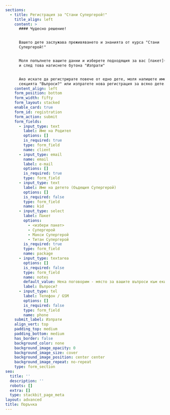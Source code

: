 ```yaml
---
sections:
  - title: Регистрация за "Стани Супергерой!"
    title_align: left
    content: >
      #### Чудесно решение!


      Вашето дете заслужава преживяването и знанията от курса "Стани
      Супергерой!"


      Моля попълнете вашите данни и изберете подходящия за вас [пакет](/prices)
      и след това натиснете бутона "Изпрати"


      Ако искате да регистрирате повече от едно дете, моля напишете имената в
      секцията "Въпроси?" или изпратете нова регистрация за всяко дете.
    content_align: left
    form_position: bottom
    form_width: fifty
    form_layout: stacked
    enable_card: true
    form_id: registration
    form_action: submit
    form_fields:
      - input_type: text
        label: Име на Родител
        options: []
        is_required: true
        type: form_field
        name: client
      - input_type: email
        name: email
        label: e-mail
        options: []
        is_required: true
        type: form_field
      - input_type: text
        label: Име на детето (бъдещия Супергерой)
        options: []
        is_required: false
        type: form_field
        name: kid
      - input_type: select
        label: Пакет
        options:
          - <избери пакет>
          - Супергерой
          - Макси Супергерой
          - Титан Супергерой
        is_required: true
        type: form_field
        name: package
      - input_type: textarea
        options: []
        is_required: false
        type: form_field
        name: notes
        default_value: Нека поговорим - място за вашите въпроси към екипа.
        label: Въпроси?
      - input_type: tel
        label: Телефон / GSM
        options: []
        is_required: false
        type: form_field
        name: phone
    submit_label: Изпрати
    align_vert: top
    padding_top: medium
    padding_bottom: medium
    has_border: false
    background_color: none
    background_image_opacity: 0
    background_image_size: cover
    background_image_position: center center
    background_image_repeat: no-repeat
    type: form_section
seo:
  title: ''
  description: ''
  robots: []
  extra: []
  type: stackbit_page_meta
layout: advanced
title: Поръчка
---
```

